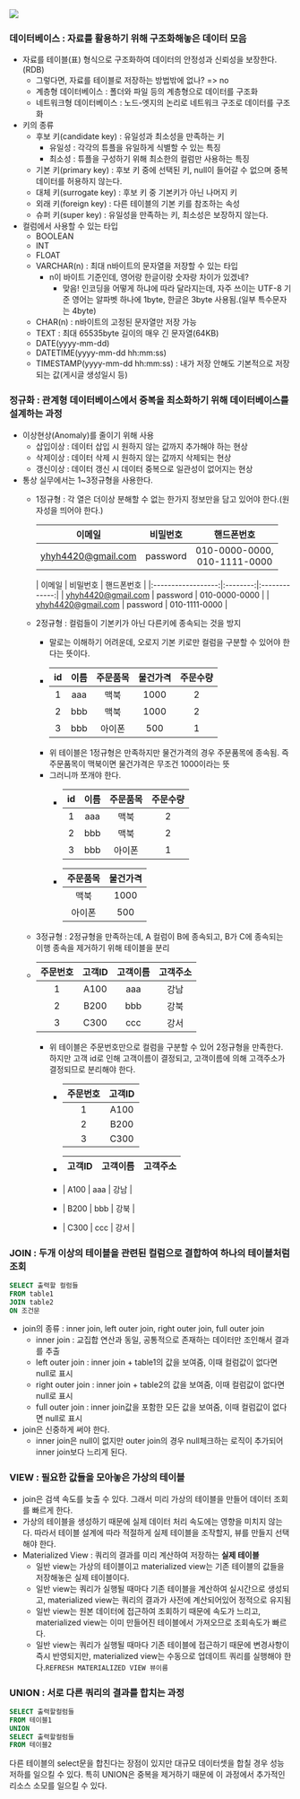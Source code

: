 <img src="/Tracking_Time/2_Feb/250304.png">

### 데이터베이스 : 자료를 활용하기 위해 구조화해놓은 데이터 모음
- 자료를 테이블(표) 형식으로 구조화하여 데이터의 안정성과 신뢰성을 보장한다.(RDB)
  - 그렇다면, 자료를 테이블로 저장하는 방법밖에 없나? => no
  - 계층형 데이터베이스 : 폴더와 파일 등의 계층형으로 데이터를 구조화
  - 네트워크형 데이터베이스 : 노드-엣지의 논리로 네트워크 구조로 데이터를 구조화
- 키의 종류
  - 후보 키(candidate key) : 유일성과 최소성을 만족하는 키
    - 유일성 : 각각의 튜플을 유일하게 식별할 수 있는 특징
    - 최소성 : 튜플을 구성하기 위해 최소한의 컬럼만 사용하는 특징
  - 기본 키(primary key) : 후보 키 중에 선택된 키, null이 들어갈 수 없으며 중복데이터를 허용하지 않는다.
  - 대체 키(surrogate key) : 후보 키 중 기본키가 아닌 나머지 키
  - 외래 키(foreign key) : 다른 테이블의 기본 키를 참조하는 속성
  - 슈퍼 키(super key) : 유일성을 만족하는 키, 최소성은 보장하지 않는다.
- 컬럼에서 사용할 수 있는 타입
  - BOOLEAN
  - INT
  - FLOAT
  - VARCHAR(n) : 최대 n바이트의 문자열을 저장할 수 있는 타입
    - n이 바이트 기준인데, 영어랑 한글이랑 숫자랑 차이가 있겠네?
      - 맞음! 인코딩을 어떻게 하냐에 따라 달라지는데, 자주 쓰이는 UTF-8 기준 영어는 알파벳 하나에 1byte, 한글은 3byte 사용됨.(일부 특수문자는 4byte)
  - CHAR(n) : n바이트의 고정된 문자열만 저장 가능
  - TEXT : 최대 65535byte 길이의 매우 긴 문자열(64KB)
  - DATE(yyyy-mm-dd)
  - DATETIME(yyyy-mm-dd hh:mm:ss)
  - TIMESTAMP(yyyy-mm-dd hh:mm:ss) : 내가 저장 안해도 기본적으로 저장되는 값(게시글 생성일시 등)

### 정규화 : 관계형 데이터베이스에서 중복을 최소화하기 위해 데이터베이스를 설계하는 과정
- 이상현상(Anomaly)를 줄이기 위해 사용
  - 삽입이상 : 데이터 삽입 시 원하지 않는 값까지 추가해야 하는 현상
  - 삭제이상 : 데이터 삭제 시 원하지 않는 값까지 삭제되는 현상
  - 갱신이상 : 데이터 갱신 시 데이터 중복으로 일관성이 없어지는 현상
- 통상 실무에서는 1~3정규형을 사용한다.
  - 1정규형 : 각 열은 더이상 분해할 수 없는 한가지 정보만을 담고 있어야 한다.(원자성을 띄어야 한다.)
    
    |        이메일         |   비밀번호   |            핸드폰번호            |
    |:------------------:|:--------:|:---------------------------:|
    | yhyh4420@gmail.com | password | 010-0000-0000,<br/>010-1111-0000 |

    |        이메일         |   비밀번호   |     핸드폰번호     |
        |:------------------:|:--------:|:-------------:|
    | yhyh4420@gmail.com | password | 010-0000-0000 | 
    | yhyh4420@gmail.com | password | 010-1111-0000 |

  - 2정규형 : 컬럼들이 기본키가 아닌 다른키에 종속되는 것을 방지
    - 말로는 이해하기 어려운데, 오로지 기본 키로만 컬럼을 구분할 수 있어야 한다는 뜻이다.
    - | id | 이름  | 주문품목 | 물건가격 | 주문수량 |
      |:--:|:---:|:----:|:----:|:----:|
      | 1  | aaa |  맥북  | 1000 |  2   |
      | 2  | bbb |  맥북  | 1000 |  2   |
      | 3  | bbb | 아이폰  | 500  |  1   |
    - 위 테이블은 1정규형은 만족하지만 물건가격의 경우 주문품목에 종속됨. 즉 주문품목이 맥북이면 물건갸격은 무조건 1000이라는 뜻
    - 그러니까 쪼개야 한다.
      - | id | 이름  | 주문품목 | 주문수량 |
        |:--:|:---:|:----:|:----:|
        | 1  | aaa |  맥북  |  2   |
        | 2  | bbb |  맥북  |  2   |
        | 3  | bbb | 아이폰  |  1   |
      
      - | 주문품목 | 물건가격 |
        |:----:|:----:|
        |  맥북  | 1000 |
        | 아이폰  | 500  |
  
  - 3정규형 : 2정규형을 만족하는데, A 컬럼이 B에 종속되고, B가 C에 종속되는 이행 종속을 제거하기 위해 테이블을 분리
  - | 주문번호 | 	고객ID | 	고객이름 | 	고객주소 |
    |:----:|:-----:|:-----:|:-----:|
    |  1   | A100  |  aaa  |  강남   |
    |  2   | B200  |  bbb  |  강북   |
    |  3   | C300  |  ccc  |  강서   |
    - 위 테이블은 주문번호만으로 컬럼을 구분할 수 있어 2정규형을 만족한다. 하지만 고객 id로 인해 고객이름이 결정되고, 고객이름에 의해 고객주소가 결정되므로 분리해야 한다.
      - | 주문번호 | 고객ID |
        |:----:|:----:|
        |  1   | A100 |
        |  2   | B200 |
        |  3   | C300 |
  
      - | 고객ID | 고객이름 | 고객주소 |
        |:----:|:----:|:----:|
      - | A100 | aaa  |  강남  |
      - | B200 | bbb  |  강북  |
      - | C300 | ccc  |  강서  |

### JOIN : 두개 이상의 테이블을 관련된 컬럼으로 결합하여 하나의 테이블처럼 조회
```sql
SELECT 출력할 컬럼들
FROM table1
JOIN table2
ON 조건문
```
- join의 종류 : inner join, left outer join, right outer join, full outer join
  - inner join : 교집합 연산과 동일, 공통적으로 존재하는 데이터만 조인해서 결과를 추출
  - left outer join : inner join + table1의 값을 보여줌, 이때 컬럼값이 없다면 null로 표시
  - right outer join : inner join + table2의 값을 보여줌, 이때 컬럼값이 없다면 null로 표시
  - full outer join : inner join값을 포함한 모든 값을 보여줌, 이때 컬럼값이 없다면 null로 표시
- join은 신중하게 써야 한다.
  - inner join은 null이 없지만 outer join의 경우 null체크하는 로직이 추가되어 inner join보다 느리게 된다.

### VIEW : 필요한 값들을 모아놓은 가상의 테이블
- join은 검색 속도를 늦출 수 있다. 그래서 미리 가상의 테이블을 만들어 데이터 조회를 빠르게 한다.
- 가상의 테이블을 생성하기 때문에 실제 데이터 처리 속도에는 영향을 미치지 않는다. 따라서 테이블 설계에 따라 적절하게 실제 테이블을 조작할지, 뷰를 만들지 선택해야 한다.
- Materialized View : 쿼리의 결과를 미리 계산하여 저장하는 **실제 테이블**
  - 일반 view는 가상의 테이블이고 materialized view는 기존 테이블의 값들을 저장해놓은 실제 테이블이다.
  - 일반 view는 쿼리가 실행될 때마다 기존 테이블을 계산하여 실시간으로 생성되고, materialized view는 쿼리의 결과가 사전에 계산되어있어 정적으로 유지됨
  - 일반 view는 원본 데이터에 접근하여 조회하기 때문에 속도가 느리고, materialized view는 이미 만들어진 테이블에서 가져오므로 조회속도가 빠르다.
  - 일반 view는 쿼리가 실행될 때마다 기존 테이블에 접근하기 때문에 변경사항이 즉시 반영되지만, materialized view는 수동으로 업데이트 쿼리를 실행해야 한다.```REFRESH MATERIALIZED VIEW 뷰이름```

### UNION : 서로 다른 쿼리의 결과를 합치는 과정
```sql
SELECT 출력할컬럼들
FROM 테이블1
UNION
SELECT 출력할컬럼들
FROM 테이블2
```
다른 테이블의 select문을 합친다는 장점이 있지만 대규모 데이터셋을 합칠 경우 성능 저하를 일으킬 수 있다. 특히 UNION은 중복을 제거하기 때문에 이 과정에서 추가적인 리소스 소모를 일으킬 수 있다. 